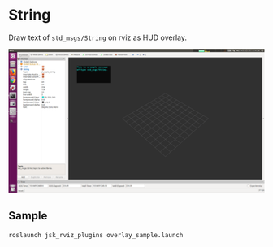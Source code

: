 # String

Draw text of `std_msgs/String` on rviz as HUD overlay.

![](images/string.png)

## Sample
```
roslaunch jsk_rviz_plugins overlay_sample.launch
```
